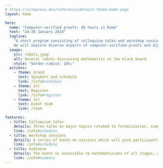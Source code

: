 ```yaml
---
# https://vitepress.dev/reference/default-theme-home-page
layout: home

hero:
  name: "Computer-verified proofs: 48 hours in Rome"
  text: "24-26 January 2024"
  tagline:
    "A short program consisting of colloquium talks and workshop sessions focussed on Lean 4 and its mathematical library.
    We will explore diverse aspects of computer-verified proofs and digital mathematical libraries."
  image:
    src: robots.jpeg
    alt: Several robots discussing mathematics at the black board
    style: "border-radius: 10%;"
  actions:
    - theme: brand
      text: Speakers and schedule
      link: /info#schedule
    - theme: alt
      text: Register
      link: /info#register
    - theme: alt
      text: Event team
      link: /team

features:
  - title: Colloquium talks
    details: Three talks on major topics related to formalization, computer-verified proofs and digital mathematical libraries. This includes the underlying ideas, concrete implementations and recent successes.
    link: /info#schedule
  - title: Workshop sessions
    details: A series of hands-on sessions which will give participants first-hand knowledge using the Lean 4, its mathematical library and associated tools.
    link: /info#schedule
  - title: Audience
    details: The event is accessible to mathematicians of all stages, anyone who is curious to start or continue exploring the field of computer-verified proofs, particularly with Lean.
    link: /info#summary
---
```

